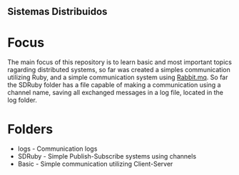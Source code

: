 ## Sistemas Distribuidos

# Focus
The main focus of this repository is to learn basic and most important topics ragarding distributed systems, so far was created a simples communication utilizing Ruby, and a simple communication system using [Rabbit.mq](https://rabbitmq.com). So far the SDRuby folder has a file capable of making a communication using a channel name, saving all exchanged messages in a log file, located in the log folder.

# Folders
- logs - Communication logs
- SDRuby - Simple Publish-Subscribe systems using channels
- Basic - Simple communication utilizing Client-Server
